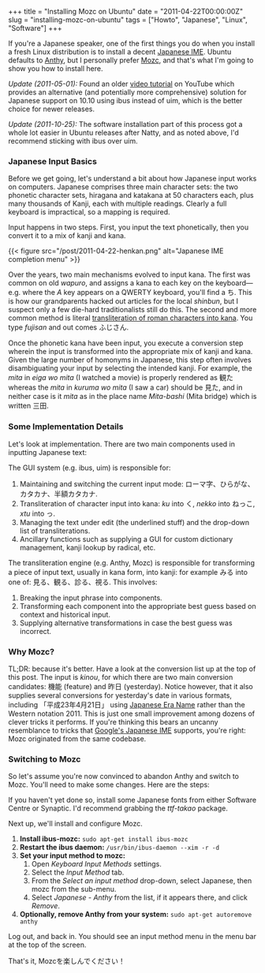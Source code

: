+++
title = "Installing Mozc on Ubuntu"
date = "2011-04-22T00:00:00Z"
slug = "installing-mozc-on-ubuntu"
tags = ["Howto", "Japanese", "Linux", "Software"]
+++

If you're a Japanese speaker, one of the first things you do when you install a
fresh Linux distribution is to install a decent [Japanese IME][wiki_ime].
Ubuntu defaults to [Anthy][anthy], but I personally prefer [Mozc][mozc], and
that's what I'm going to show you how to install here.<!--more-->

*Update (2011-05-01):* Found an older [video tutorial][yt_tutorial] on YouTube
which provides an alternative (and potentially more comprehensive) solution for
Japanese support on 10.10 using ibus instead of uim, which is the better choice
for newer releases.

*Update (2011-10-25):* The software installation part of this process got a
whole lot easier in Ubuntu releases after Natty, and as noted above, I'd
recommend sticking with ibus over uim.

### Japanese Input Basics

Before we get going, let's understand a bit about how Japanese input works on
computers. Japanese comprises three main character sets: the two phonetic
character sets, hiragana and katakana at 50 characters each, plus many
thousands of Kanji, each with multiple readings. Clearly a full keyboard is
impractical, so a mapping is required.

Input happens in two steps. First, you input the text phonetically, then you
convert it to a mix of kanji and kana.

{{< figure src="/post/2011-04-22-henkan.png"
    alt="Japanese IME completion menu" >}}

Over the years, two main mechanisms evolved to input kana. The first was common
on old *wapuro*, and assigns a kana to each key on the keyboard—e.g. where
the *A* key appears on a QWERTY keyboard, you'll find a ち. This is how our
grandparents hacked out articles for the local *shinbun*, but I suspect only a
few die-hard traditionalists still do this. The second and more common method
is literal [transliteration of roman characters into kana][wiki_wapuro]. You
type *fujisan* and out comes ふじさん.

Once the phonetic kana have been input, you execute a conversion step wherein
the input is transformed into the appropriate mix of kanji and kana. Given the
large number of homonyms in Japanese, this step often involves disambiguating
your input by selecting the intended kanji. For example, the *mita* in *eiga wo
mita* (I watched a movie) is properly rendered as 観た whereas the *mita* in
*kuruma wo mita* (I saw a car) should be 見た, and in neither case is it *mita*
as in the place name *Mita-bashi* (Mita bridge) which is written 三田.


### Some Implementation Details

Let's look at implementation. There are two main components used in inputting
Japanese text:

The GUI system (e.g. ibus, uim) is responsible for:

1. Maintaining and switching the current input mode:
   ローマ字、ひらがな、カタカナ、半額カタカナ.
1. Transliteration of character input into kana: *ku* into く,
   *nekko* into ねっこ, *xtu* into っ.
1. Managing the text under edit (the underlined stuff) and the
   drop-down list of transliterations.
1. Ancillary functions such as supplying a GUI for custom dictionary
   management, kanji lookup by radical, etc.

The transliteration engine (e.g. Anthy, Mozc) is responsible for transforming a
piece of input text, usually in kana form, into kanji: for example みる into
one of: 見る、観る、診る、視る. This involves:

1. Breaking the input phrase into components.
1. Transforming each component into the appropriate best guess based on context
   and historical input.
1. Supplying alternative transformations in case the best guess was incorrect.


### Why Mozc?

TL;DR: because it's better. Have a look at the conversion list up at the top of
this post. The input is *kinou*, for which there are two main conversion
candidates: 機能 (feature) and 昨日 (yesterday). Notice however, that it also
supplies several conversions for yesterday's date in various formats, including
「平成23年4月21日」 using [Japanese Era Name][wiki_jp_era] rather than the
Western notation 2011. This is just one small improvement among dozens of
clever tricks it performs. If you're thinking this bears an uncanny resemblance
to tricks that [Google's Japanese IME][google_ime] supports, you're right: Mozc
originated from the same codebase.


### Switching to Mozc

So let's assume you're now convinced to abandon Anthy and switch to Mozc.
You'll need to make some changes. Here are the steps:

If you haven't yet done so, install some Japanese fonts from either Software
Centre or Synaptic. I'd recommend grabbing the *ttf-takao* package.

Next up, we'll install and configure Mozc.

1. **Install ibus-mozc:** `sudo apt-get install ibus-mozc`
1. **Restart the ibus daemon:** `/usr/bin/ibus-daemon --xim -r -d`
1. **Set your input method to mozc:**
   1. Open *Keyboard Input Methods* settings.
   1. Select the *Input Method* tab.
   1. From the *Select an input method* drop-down, select Japanese, then mozc from
      the sub-menu.
   1. Select *Japanese - Anthy* from the list, if it appears there, and click
      *Remove*.
1. **Optionally, remove Anthy from your system:** `sudo apt-get autoremove anthy`

Log out, and back in. You should see an input method menu in the menu
bar at the top of the screen.

That's it, Mozcを楽しんでください！

[anthy]: https://sourceforge.jp/projects/anthy/news/
[google_ime]: https://www.google.com/intl/ja/ime/
[mozc]: https://code.google.com/p/mozc/
[wiki_ime]: https://en.wikipedia.org/wiki/Japanese_IME
[wiki_jp_era]: https://en.wikipedia.org/wiki/Japanese_era_name
[wiki_wapuro]: https://en.wikipedia.org/wiki/Wapuro
[yt_tutorial]: https://www.youtube.com/watch?v=MfgjTCXZ2-s
